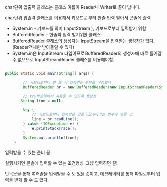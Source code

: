 char단위 입출력 클래스는 클래스 이름이 Reader나 Writer로 끝이 납니다.

char단위 입출력 클래스를 이용해서 키보드로 부터 한줄 입력 받아서 콘솔에 출력
* System.in - 키보드를 의미 (InputStream ), 키보드로부터 입력받기 위함
* BufferedReader - 한줄씩 입력 받기위한 클래스
* BufferedReader 클래스의 생성자는 InputStream을 입력받는 생성자가 없다.(Reader객체만 받아들일 수 있다)
* System.in은 InputStream 타입이므로 BufferedReader의 생성자에 바로 들어갈 수 없으므로 InputStreamReader 클래스를 이용해야함.

```java

public static void main(String[] args) {

        // 키보드로부터 한 줄 씩 입력받는 부분을 작성했다
        BufferedReader br = new BufferedReader(new InputStreamReader(System.in));

        // try바깥쪽에서 사용할 수 있도록 생성성
       String line = null;

        try {
            // 키보드로부터 입력받은 값을 line이라는 변수에 넣을 것
            line = br.readLine();
        } catch (IOException e) {
            e.printStackTrace();
        }
        System.out.println(line);
    }

```

입력받을 수 있는 준비 끝

실행시키면 콘솔에 입력할 수 있는 조건형성, 그냥 입력하면 끝!

반목문을 통해 여러줄을 입력받을 수 도 있을 것이고, 데코레이터를 통해 파일로부터 입력을 받게 할 수 도 있다.

